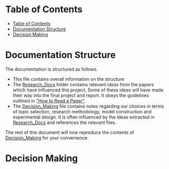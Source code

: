 # Table of Contents
- [Table of Contents](#table-of-contents)
- [Documentation Structure](#documentation-structure)
- [Decision Making](#decision-making)
# Documentation Structure
The documentation is structured as follows.
- This file contains overall information on the structure
- The [Research_Docs](Research_Docs/) folder contains relevant ideas from the papers which have influenced this project. Some of these ideas will have made their way into the final project and report. It obeys the guidelines outlined in ["How to Read a Paper"](https://dl.acm.org/doi/pdf/10.1145/1273445.1273458).
- The [Decision_Making](Decision_Making.md) file contains notes regarding our choices in terms of topic selection, research methodology, model construction and experimental design. It is often influenced by the ideas extracted in [Research_Docs](Research_Docs/) and references the relevant files.

The rest of this document will now reproduce the contents of [Decision_Making](Decision_Making.md) for your convenience.
# Decision Making 